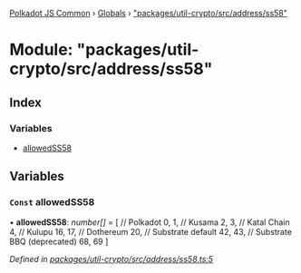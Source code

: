 [Polkadot JS Common](../README.md) › [Globals](../globals.md) › ["packages/util-crypto/src/address/ss58"](_packages_util_crypto_src_address_ss58_.md)

# Module: "packages/util-crypto/src/address/ss58"

## Index

### Variables

* [allowedSS58](_packages_util_crypto_src_address_ss58_.md#const-allowedss58)

## Variables

### `Const` allowedSS58

• **allowedSS58**: *number[]* = [
  // Polkadot
  0, 1,
  // Kusama
  2, 3,
  // Katal Chain
  4,
  // Kulupu
  16, 17,
  // Dothereum
  20,
  // Substrate default
  42, 43,
  // Substrate BBQ (deprecated)
  68, 69
]

*Defined in [packages/util-crypto/src/address/ss58.ts:5](https://github.com/polkadot-js/common/blob/038ef42f/packages/util-crypto/src/address/ss58.ts#L5)*
